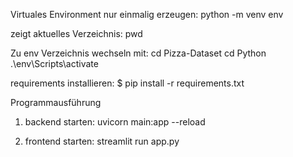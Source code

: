 Virtuales Environment nur einmalig erzeugen:
python -m venv env

zeigt aktuelles Verzeichnis:
pwd 

Zu env Verzeichnis wechseln mit:
cd Pizza-Dataset
cd Python
.\env\Scripts\activate

requirements installieren:
$ pip install -r requirements.txt


Programmausführung
1. backend starten:
uvicorn main:app --reload

2. frontend starten:
streamlit run app.py

